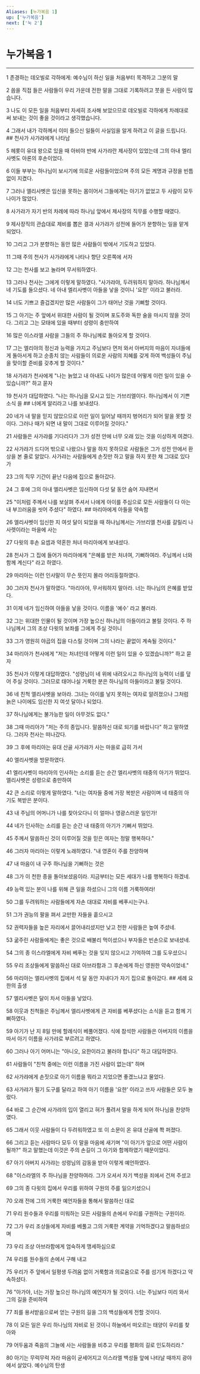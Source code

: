 ```yaml
---
Aliases: [누가복음 1]
up: ['누가복음']
next: ['눅 2']
---
```

# 누가복음 1

***


1 존경하는 데오빌로 각하에게: 예수님이 하신 일을 처음부터 목격하고 그분의 말 

2 씀을 직접 들은 사람들이 우리 가운데 전한 말을 그대로 기록하려고 붓을 든 사람이 많습니다. 

3 나도 이 모든 일을 처음부터 자세히 조사해 보았으므로 데오빌로 각하에게 차례대로 써 보내는 것이 좋을 것이라고 생각했습니다. 

4 그래서 내가 각하께서 이미 들으신 일들이 사실임을 알게 하려고 이 글을 드립니다. ## 천사가 사가랴에게 나타남 

5 헤롯이 유대 왕으로 있을 때 아비야 반에 사가랴란 제사장이 있었는데 그의 아내 엘리사벳도 아론의 후손이었다. 

6 이들 부부는 하나님이 보시기에 의로운 사람들이었으며 주의 모든 계명과 규정을 빈틈없이 지켰다. 

7 그러나 엘리사벳은 임신을 못하는 몸이어서 그들에게는 아기가 없었고 두 사람이 모두 나이가 많았다. 

8 사가랴가 자기 반의 차례에 따라 하나님 앞에서 제사장의 직무를 수행할 때였다. 

9 제사장직의 관습대로 제비를 뽑은 결과 사가랴가 성전에 들어가 분향하는 일을 맡게 되었다. 

10 그리고 그가 분향하는 동안 많은 사람들이 밖에서 기도하고 있었다. 

11 그때 주의 천사가 사가랴에게 나타나 향단 오른쪽에 서자 

12 그는 천사를 보고 놀라며 무서워하였다. 

13 그러나 천사는 그에게 이렇게 말하였다. "사가랴야, 두려워하지 말아라. 하나님께서 네 기도를 들으셨다. 네 아내 엘리사벳이 아들을 낳을 것이니 '요한' 이라고 불러라. 

14 너도 기쁘고 즐겁겠지만 많은 사람들이 그가 태어난 것을 기뻐할 것이다. 

15 그 아기는 주 앞에서 위대한 사람이 될 것이며 포도주와 독한 술을 마시지 않을 것이다. 그리고 그는 모태에 있을 때부터 성령이 충만하여 

16 많은 이스라엘 사람을 그들의 주 하나님께로 돌아오게 할 것이다. 

17 그는 엘리야의 정신과 능력을 가지고 주님보다 먼저 와서 아버지의 마음이 자녀들에게 돌아서게 하고 순종치 않는 사람들이 의로운 사람의 지혜를 갖게 하여 백성들이 주님을 맞이할 준비를 갖추게 할 것이다." 

18 사가랴가 천사에게 "나는 늙었고 내 아내도 나이가 많은데 어떻게 이런 일이 있을 수 있습니까?" 하고 묻자 

19 천사가 대답하였다. "나는 하나님을 모시고 있는 가브리엘이다. 하나님께서 이 기쁜 소식 을 ## 너에게 알리라고 나를 보내셨다. 

20 네가 내 말을 믿지 않았으므로 이런 일이 일어날 때까지 벙어리가 되어 말을 못할 것이다. 그러나 때가 되면 내 말이 그대로 이루어질 것이다." 

21 사람들은 사가랴를 기다리다가 그가 성전 안에 너무 오래 있는 것을 이상하게 여겼다. 

22 사가랴가 드디어 밖으로 나왔으나 말을 하지 못하므로 사람들은 그가 성전 안에서 환상을 본 줄로 알았다. 사가랴는 사람들에게 손짓만 하고 말을 하지 못한 채 그대로 있다가 

23 그의 직무 기간이 끝난 다음에 집으로 돌아갔다. 

24 그 후에 그의 아내 엘리사벳은 임신하여 다섯 달 동안 숨어 지내면서 

25 "이처럼 주께서 나를 보살펴 주셔서 나에게 아이를 주심으로 모든 사람들이 다 아는 내 부끄러움을 씻어 주셨다" 하였다. ## 마리아에게 아들을 약속함 

26 엘리사벳이 임신한 지 여섯 달이 되었을 때 하나님께서는 가브리엘 천사를 갈릴리 나사렛이라는 마을에 사는 

27 다윗의 후손 요셉과 약혼한 처녀 마리아에게 보내셨다. 

28 천사가 그 집에 들어가 마리아에게 "은혜를 받은 처녀여, 기뻐하여라. 주님께서 너와 함께 계신다" 라고 하였다. 

29 마리아는 이런 인사말이 무슨 뜻인지 몰라 어리둥절하였다. 

30 그러자 천사가 말하였다. "마리아야, 무서워하지 말아라. 너는 하나님의 은혜를 받았다. 

31 이제 네가 임신하여 아들을 낳을 것이다. 이름을 '예수' 라고 불러라. 

32 그는 위대한 인물이 될 것이며 가장 높으신 하나님의 아들이라고 불릴 것이다. 주 하나님께서 그의 조상 다윗의 보좌를 그에게 주실 것이니 

33 그가 영원히 야곱의 집을 다스릴 것이며 그의 나라는 끝없이 계속될 것이다." 

34 마리아가 천사에게 "저는 처녀인데 어떻게 이런 일이 있을 수 있겠습니까?" 하고 묻자 

35 천사가 이렇게 대답하였다. "성령님이 네 위에 내려오시고 하나님의 능력이 너를 덮어 주실 것이다. 그러므로 태어나실 거룩한 분은 하나님의 아들이라고 불릴 것이다. 

36 네 친척 엘리사벳을 보아라. 그녀는 아이를 낳지 못하는 여자로 알려졌으나 그처럼 늙은 나이에도 임신한 지 여섯 달이나 되었다. 

37 하나님에게는 불가능한 일이 아무것도 없다." 

38 그때 마리아가 "저는 주의 종입니다. 말씀하신 대로 되기를 바랍니다" 하고 말하였다. 그러자 천사는 떠나갔다. 

39 그 후에 마리아는 유대 산골 사가랴가 사는 마을로 급히 가서 

40 엘리사벳을 방문하였다. 

41 엘리사벳이 마리아의 인사하는 소리를 듣는 순간 엘리사벳의 태중의 아기가 뛰었다. 엘리사벳은 성령으로 충만하여 

42 큰 소리로 이렇게 말하였다. "너는 여자들 중에 가장 복받은 사람이며 네 태중의 아기도 복받은 분이다. 

43 내 주님의 어머니가 나를 찾아오다니 이 얼마나 영광스러운 일인가! 

44 네가 인사하는 소리를 듣는 순간 내 태중의 아기가 기뻐서 뛰었다. 

45 주께서 말씀하신 것이 이루어질 것을 믿은 여자는 정말 행복하다." 

46 그러자 마리아는 이렇게 노래하였다. "내 영혼이 주를 찬양하며 

47 내 마음이 내 구주 하나님을 기뻐하는 것은 

48 그가 이 천한 종을 돌아보셨음이라. 지금부터는 모든 세대가 나를 행복하다 하겠네. 

49 능력 있는 분이 나를 위해 큰 일을 하셨으니 그의 이름 거룩하여라! 

50 그를 두려워하는 사람들에게 자손 대대로 자비를 베푸시는구나. 

51 그가 권능의 팔을 펴서 교만한 자들을 흩으시고 

52 권력자들을 높은 자리에서 끌어내리셨지만 낮고 천한 사람들은 높여 주셨네. 

53 굶주린 사람들에게는 좋은 것으로 배불리 먹이셨으나 부자들은 빈손으로 보내셨네. 

54 그의 종 이스라엘에게 자비 베푸는 것을 잊지 않으시고 기억하여 그를 도우셨으니 

55 우리 조상들에게 말씀하신 대로 아브라함과 그 후손에게 하신 영원한 약속이었네." 

56 마리아는 엘리사벳의 집에서 석 달 동안 지내다가 자기 집으로 돌아갔다. ## 세례 요한의 출생 

57 엘리사벳은 달이 차서 아들을 낳았다. 

58 이웃과 친척들은 주님께서 엘리사벳에게 큰 자비를 베푸셨다는 소식을 듣고 함께 기뻐하였다. 

59 아기가 난 지 8일 만에 할례식이 베풀어졌다. 식에 참석한 사람들은 아버지의 이름을 따서 아기 이름을 사가랴로 부르려고 하였다. 

60 그러나 아기 어머니는 "아니오, 요한이라고 불러야 합니다" 하고 대답하였다. 

61 사람들이 "친척 중에는 이런 이름을 가진 사람이 없는데" 하며 

62 사가랴에게 손짓으로 아기 이름을 뭐라고 지었으면 좋겠느냐고 물었다. 

63 사가랴가 필기 도구를 달라고 하여 아기 이름을 '요한' 이라고 쓰자 사람들은 모두 놀랐다. 

64 바로 그 순간에 사가랴의 입이 열리고 혀가 풀려서 말을 하게 되어 하나님을 찬양하였다. 

65 그래서 이웃 사람들이 다 두려워하였고 또 이 소문이 온 유대 산골에 쫙 퍼졌다. 

66 그리고 듣는 사람마다 모두 이 말을 마음에 새기며 "이 아기가 앞으로 어떤 사람이 될까?" 하고 말했는데 이것은 주의 손길이 그 아기와 함께하였기 때문이었다. 

67 아기 아버지 사가랴는 성령님의 감동을 받아 이렇게 예언하였다. 

68 "이스라엘의 주 하나님을 찬양하여라. 그가 오셔서 자기 백성을 죄에서 건져 주셨고 

69 그의 종 다윗의 집에서 우리를 위하여 구원의 주를 일으키셨으니 

70 오래 전에 그의 거룩한 예언자들을 통해서 말씀하신 대로 

71 우리 원수들과 우리를 미워하는 모든 사람들의 손에서 우리를 구원하는 구원이라. 

72 그가 우리 조상들에게 자비를 베풀고 그의 거룩한 계약을 기억하겠다고 말씀하셨으며 

73 우리 조상 아브라함에게 엄숙하게 맹세하심으로 

74 우리를 원수들의 손에서 구해 내고 

75 우리가 주 앞에서 일평생 두려움 없이 거룩함과 의로움으로 주를 섬기게 하겠다고 약속하셨다. 

76 "아가야, 너는 가장 높으신 하나님의 예언자가 될 것이다. 너는 주님보다 미리 와서 그의 길을 준비하여 

77 죄를 용서받음으로써 얻는 구원의 길을 그의 백성들에게 전할 것이다. 

78 이 모든 일은 우리 하나님의 자비로 된 것이니 하늘에서 떠오르는 태양이 우리를 찾아와 

79 어두움과 죽음의 그늘에 사는 사람들을 비추고 우리를 평화의 길로 인도하리라." 

80 아기는 무럭무럭 자라 마음이 굳세어지고 이스라엘 백성들 앞에 나타날 때까지 광야에서 살았다. 예수님의 탄생
